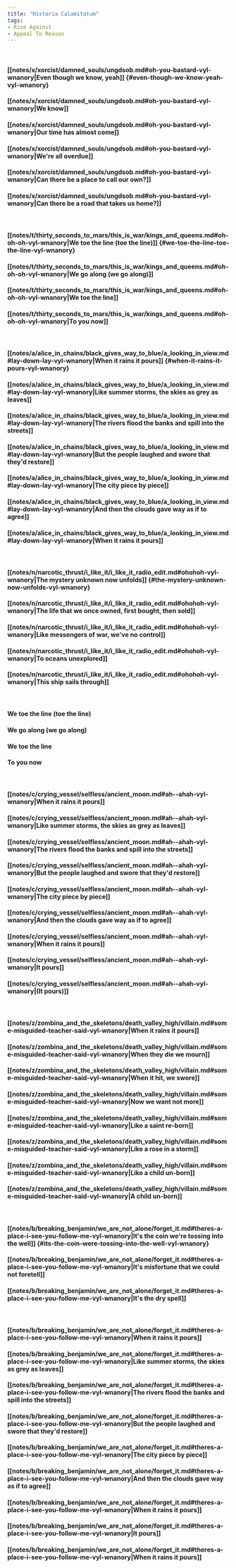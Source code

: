 ```yaml
---
title: "Historia Calamitatum"
tags:
- Rise Against
- Appeal To Reason
---
```

&nbsp;
#### [[notes/x/xorcist/damned_souls/ungdsob.md#oh-you-bastard-vyl-wnanory|Even though we know, yeah]] {#even-though-we-know-yeah-vyl-wnanory}
#### [[notes/x/xorcist/damned_souls/ungdsob.md#oh-you-bastard-vyl-wnanory|We know]]
#### [[notes/x/xorcist/damned_souls/ungdsob.md#oh-you-bastard-vyl-wnanory|Our time has almost come]]
#### [[notes/x/xorcist/damned_souls/ungdsob.md#oh-you-bastard-vyl-wnanory|We're all overdue]]
#### [[notes/x/xorcist/damned_souls/ungdsob.md#oh-you-bastard-vyl-wnanory|Can there be a place to call our own?]]
#### [[notes/x/xorcist/damned_souls/ungdsob.md#oh-you-bastard-vyl-wnanory|Can there be a road that takes us home?]]
&nbsp;
#### [[notes/t/thirty_seconds_to_mars/this_is_war/kings_and_queens.md#oh-oh-oh-vyl-wnanory|We toe the line (toe the line)]] {#we-toe-the-line-toe-the-line-vyl-wnanory}
#### [[notes/t/thirty_seconds_to_mars/this_is_war/kings_and_queens.md#oh-oh-oh-vyl-wnanory|We go along (we go along)]]
#### [[notes/t/thirty_seconds_to_mars/this_is_war/kings_and_queens.md#oh-oh-oh-vyl-wnanory|We toe the line]]
#### [[notes/t/thirty_seconds_to_mars/this_is_war/kings_and_queens.md#oh-oh-oh-vyl-wnanory|To you now]]
&nbsp;
#### [[notes/a/alice_in_chains/black_gives_way_to_blue/a_looking_in_view.md#lay-down-lay-vyl-wnanory|When it rains it pours]] {#when-it-rains-it-pours-vyl-wnanory}
#### [[notes/a/alice_in_chains/black_gives_way_to_blue/a_looking_in_view.md#lay-down-lay-vyl-wnanory|Like summer storms, the skies as grey as leaves]]
#### [[notes/a/alice_in_chains/black_gives_way_to_blue/a_looking_in_view.md#lay-down-lay-vyl-wnanory|The rivers flood the banks and spill into the streets]]
#### [[notes/a/alice_in_chains/black_gives_way_to_blue/a_looking_in_view.md#lay-down-lay-vyl-wnanory|But the people laughed and swore that they'd restore]]
#### [[notes/a/alice_in_chains/black_gives_way_to_blue/a_looking_in_view.md#lay-down-lay-vyl-wnanory|The city piece by piece]]
#### [[notes/a/alice_in_chains/black_gives_way_to_blue/a_looking_in_view.md#lay-down-lay-vyl-wnanory|And then the clouds gave way as if to agree]]
#### [[notes/a/alice_in_chains/black_gives_way_to_blue/a_looking_in_view.md#lay-down-lay-vyl-wnanory|When it rains it pours]]
&nbsp;
#### [[notes/n/narcotic_thrust/i_like_it/i_like_it_radio_edit.md#ohohoh-vyl-wnanory|The mystery unknown now unfolds]] {#the-mystery-unknown-now-unfolds-vyl-wnanory}
#### [[notes/n/narcotic_thrust/i_like_it/i_like_it_radio_edit.md#ohohoh-vyl-wnanory|The life that we once owned, first bought, then sold]]
#### [[notes/n/narcotic_thrust/i_like_it/i_like_it_radio_edit.md#ohohoh-vyl-wnanory|Like messengers of war, we've no control]]
#### [[notes/n/narcotic_thrust/i_like_it/i_like_it_radio_edit.md#ohohoh-vyl-wnanory|To oceans unexplored]]
#### [[notes/n/narcotic_thrust/i_like_it/i_like_it_radio_edit.md#ohohoh-vyl-wnanory|This ship sails through]]
&nbsp;
#### We toe the line (toe the line)
#### We go along (we go along)
#### We toe the line
#### To you now
&nbsp;
#### [[notes/c/crying_vessel/selfless/ancient_moon.md#ah--ahah-vyl-wnanory|When it rains it pours]]
#### [[notes/c/crying_vessel/selfless/ancient_moon.md#ah--ahah-vyl-wnanory|Like summer storms, the skies as grey as leaves]]
#### [[notes/c/crying_vessel/selfless/ancient_moon.md#ah--ahah-vyl-wnanory|The rivers flood the banks and spill into the streets]]
#### [[notes/c/crying_vessel/selfless/ancient_moon.md#ah--ahah-vyl-wnanory|But the people laughed and swore that they'd restore]]
#### [[notes/c/crying_vessel/selfless/ancient_moon.md#ah--ahah-vyl-wnanory|The city piece by piece]]
#### [[notes/c/crying_vessel/selfless/ancient_moon.md#ah--ahah-vyl-wnanory|And then the clouds gave way as if to agree]]
#### [[notes/c/crying_vessel/selfless/ancient_moon.md#ah--ahah-vyl-wnanory|When it rains it pours]]
#### [[notes/c/crying_vessel/selfless/ancient_moon.md#ah--ahah-vyl-wnanory|It pours]]
#### [[notes/c/crying_vessel/selfless/ancient_moon.md#ah--ahah-vyl-wnanory|(It pours)]]
&nbsp;
#### [[notes/z/zombina_and_the_skeletons/death_valley_high/villain.md#some-misguided-teacher-said-vyl-wnanory|When it rains it pours]]
#### [[notes/z/zombina_and_the_skeletons/death_valley_high/villain.md#some-misguided-teacher-said-vyl-wnanory|When they die we mourn]]
#### [[notes/z/zombina_and_the_skeletons/death_valley_high/villain.md#some-misguided-teacher-said-vyl-wnanory|When it hit, we swore]]
#### [[notes/z/zombina_and_the_skeletons/death_valley_high/villain.md#some-misguided-teacher-said-vyl-wnanory|Now we want not more]]
#### [[notes/z/zombina_and_the_skeletons/death_valley_high/villain.md#some-misguided-teacher-said-vyl-wnanory|Like a saint re-born]]
#### [[notes/z/zombina_and_the_skeletons/death_valley_high/villain.md#some-misguided-teacher-said-vyl-wnanory|Like a rose in a storm]]
#### [[notes/z/zombina_and_the_skeletons/death_valley_high/villain.md#some-misguided-teacher-said-vyl-wnanory|Like a child un-born]]
#### [[notes/z/zombina_and_the_skeletons/death_valley_high/villain.md#some-misguided-teacher-said-vyl-wnanory|A child un-born]]
&nbsp;
#### [[notes/b/breaking_benjamin/we_are_not_alone/forget_it.md#theres-a-place-i-see-you-follow-me-vyl-wnanory|It's the coin we're tossing into the well]] {#its-the-coin-were-tossing-into-the-well-vyl-wnanory}
#### [[notes/b/breaking_benjamin/we_are_not_alone/forget_it.md#theres-a-place-i-see-you-follow-me-vyl-wnanory|It's misfortune that we could not foretell]]
#### [[notes/b/breaking_benjamin/we_are_not_alone/forget_it.md#theres-a-place-i-see-you-follow-me-vyl-wnanory|It's the dry spell]]
&nbsp;
#### [[notes/b/breaking_benjamin/we_are_not_alone/forget_it.md#theres-a-place-i-see-you-follow-me-vyl-wnanory|When it rains it pours]]
#### [[notes/b/breaking_benjamin/we_are_not_alone/forget_it.md#theres-a-place-i-see-you-follow-me-vyl-wnanory|Like summer storms, the skies as grey as leaves]]
#### [[notes/b/breaking_benjamin/we_are_not_alone/forget_it.md#theres-a-place-i-see-you-follow-me-vyl-wnanory|The rivers flood the banks and spill into the streets]]
#### [[notes/b/breaking_benjamin/we_are_not_alone/forget_it.md#theres-a-place-i-see-you-follow-me-vyl-wnanory|But the people laughed and swore that they'd restore]]
#### [[notes/b/breaking_benjamin/we_are_not_alone/forget_it.md#theres-a-place-i-see-you-follow-me-vyl-wnanory|The city piece by piece]]
#### [[notes/b/breaking_benjamin/we_are_not_alone/forget_it.md#theres-a-place-i-see-you-follow-me-vyl-wnanory|And then the clouds gave way as if to agree]]
#### [[notes/b/breaking_benjamin/we_are_not_alone/forget_it.md#theres-a-place-i-see-you-follow-me-vyl-wnanory|When it rains it pours]]
#### [[notes/b/breaking_benjamin/we_are_not_alone/forget_it.md#theres-a-place-i-see-you-follow-me-vyl-wnanory|It pours]]
#### [[notes/b/breaking_benjamin/we_are_not_alone/forget_it.md#theres-a-place-i-see-you-follow-me-vyl-wnanory|When it rains it pours]]
